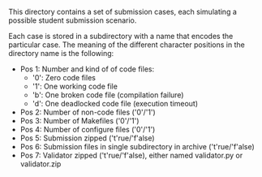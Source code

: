 This directory contains a set of submission cases,
each simulating a possible student submission scenario. 

Each case is stored in a subdirectory with a name
that encodes the particular case. The meaning of the 
different character positions in the directory name
is the following:

- Pos 1: Number and kind of of code files:
  - '0': Zero code files
  - '1': One working code file
  - 'b': One broken code file (compilation failure)
  - 'd': One deadlocked code file (execution timeout)
- Pos 2: Number of non-code files ('0'/'1')
- Pos 3: Number of Makefiles ('0'/'1')
- Pos 4: Number of configure files ('0'/'1')
- Pos 5: Submission zipped ('t'rue/'f'alse)
- Pos 6: Submission files in single subdirectory in archive ('t'rue/'f'alse)
- Pos 7: Validator zipped ('t'rue/'f'alse), either named validator.py or validator.zip

